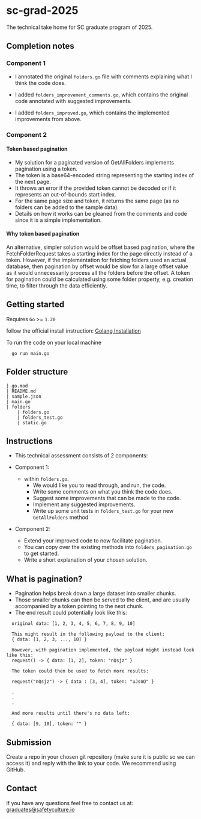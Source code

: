 # sc-grad-2025

The technical take home for SC graduate program of 2025.

## Completion notes

### Component 1

- I annotated the original ```folders.go``` file with comments explaining what I think the code does.

- I added ```folders_improvement_comments.go```, which contains the original code annotated with suggested improvements.

- I added ```folders_improved.go```, which contains the implemented improvements from above.

### Component 2

#### Token based pagination

- My solution for a paginated version of GetAllFolders implements pagination using a token.
- The token is a base64-encoded string representing the starting index of the next page.
- It throws an error if the provided token cannot be decoded or if it represents an out-of-bounds start index.
- For the same page size and token, it returns the same page (as no folders can be added to the sample data).
- Details on how it works can be gleaned from the comments and code since it is a simple implementation.

#### Why token based pagination

An alternative, simpler solution would be offset based pagination, where the FetchFolderRequest takes a starting index
for the page directly instead of a token. However, if the implementation for fetching folders used an actual database, 
then pagination by offset would be slow for a large offset value as it would unnecessarily process all the folders 
before the offset. A token for pagination could be calculated using some folder property, e.g. creation time, to filter 
through the data efficiently. 


## Getting started


Requires `Go` >= `1.20`

follow the official install instruction: [Golang Installation](https://go.dev/doc/install)

To run the code on your local machine
```
  go run main.go
```

## Folder structure

```
| go.mod
| README.md
| sample.json
| main.go
| folders
    | folders.go
    | folders_test.go
    | static.go
```

## Instructions

- This technical assessment consists of 2 components:
- Component 1:
  - within `folders.go`.
    - We would like you to read through, and run, the code.
    - Write some comments on what you think the code does.
    - Suggest some improvements that can be made to the code.
    - Implement any suggested improvements.
    - Write up some unit tests in `folders_test.go` for your new `GetAllFolders` method

- Component 2:
  - Extend your improved code to now facilitate pagination.
  - You can copy over the existing methods into `folders_pagination.go` to get started.
  - Write a short explanation of your chosen solution.

## What is pagination?
  - Pagination helps break down a large dataset into smaller chunks.
  - Those smaller chunks can then be served to the client, and are usually accompanied by a token pointing to the next chunk.
  - The end result could potentially look like this:
```
  original data: [1, 2, 3, 4, 5, 6, 7, 8, 9, 10]

  This might result in the following payload to the client:
  { data: [1, 2, 3, ..., 10] }

  However, with pagination implemented, the payload might instead look like this:
  request() -> { data: [1, 2], token: "nQsjz" }

  The token could then be used to fetch more results:

  request("nQsjz") -> { data : [3, 4], token: "uJsnQ" }

  .
  .
  .

  And more results until there's no data left:

  { data: [9, 10], token: "" }
```

## Submission

Create a repo in your chosen git repository (make sure it is public so we can access it) and reply with the link to your code. We recommend using GitHub.


## Contact

If you have any questions feel free to contact us at: graduates@safetyculture.io